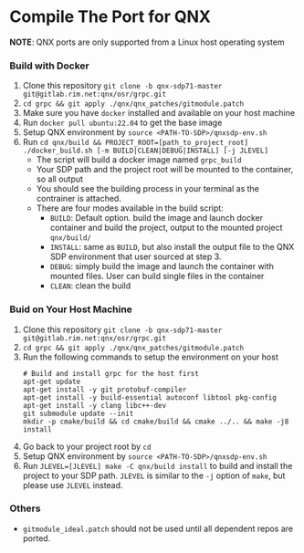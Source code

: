 # Compile The Port for QNX
**NOTE**: QNX ports are only supported from a Linux host operating system

### Build with Docker
1. Clone this repository `git clone -b qnx-sdp71-master git@gitlab.rim.net:qnx/osr/grpc.git`
2. `cd grpc && git apply ./qnx/qnx_patches/gitmodule.patch`
3. Make sure you have `docker` installed and available on your host machine
4. Run `docker pull ubuntu:22.04` to get the base image
5. Setup QNX environment by `source <PATH-TO-SDP>/qnxsdp-env.sh`
6. Run `cd qnx/build && PROJECT_ROOT=[path_to_project_root] ./docker_build.sh [-m BUILD|CLEAN|DEBUG|INSTALL] [-j JLEVEL]`
   * The script will build a docker image named `grpc_build`
   * Your SDP path and the project root will be mounted to the container, so all output
   * You should see the building process in your terminal as the contrainer is attached.
   * There are four modes available in the build script:
     * `BUILD`: Default option. build the image and launch docker container and build the project, output to the mounted project `qnx/build/`
     * `INSTALL`: same as `BUILD`, but also install the output file to the QNX SDP environment that user sourced at step 3.
     * `DEBUG`: simply build the image and launch the container with mounted files. User can build single files in the container
     * `CLEAN`: clean the build

### Buid on Your Host Machine
1. Clone this repository `git clone -b qnx-sdp71-master git@gitlab.rim.net:qnx/osr/grpc.git`
2. `cd grpc && git apply ./qnx/qnx_patches/gitmodule.patch`
3. Run the following commands to setup the environment on your host
    ```
    # Build and install grpc for the host first
    apt-get update
    apt-get install -y git protobuf-compiler
    apt-get install -y build-essential autoconf libtool pkg-config
    apt-get install -y clang libc++-dev
    git submodule update --init
    mkdir -p cmake/build && cd cmake/build && cmake ../.. && make -j8 install
    ```
4. Go back to your project root by `cd`
5. Setup QNX environment by `source <PATH-TO-SDP>/qnxsdp-env.sh`
6. Run `JLEVEL=[JLEVEL] make -C qnx/build install` to build and install the project to your SDP path. `JLEVEL` is similar to the `-j` option of `make`, but please use `JLEVEL` instead.

### Others
* `gitmodule_ideal.patch` should not be used until all dependent repos are ported.